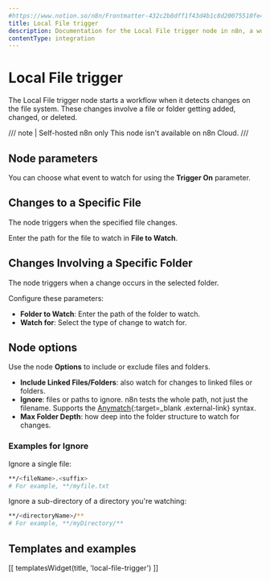 ```yaml
---
#https://www.notion.so/n8n/Frontmatter-432c2b8dff1f43d4b1c8d20075510fe4
title: Local File trigger
description: Documentation for the Local File trigger node in n8n, a workflow automation platform. Includes guidance on usage, and links to examples.
contentType: integration
---
```


# Local File trigger

The Local File trigger node starts a workflow when it detects changes on the file system. These changes involve a file or folder getting added, changed, or deleted.

/// note | Self-hosted n8n only
This node isn't available on n8n Cloud.
///

## Node parameters

You can choose what event to watch for using the **Trigger On** parameter.

## Changes to a Specific File

The node triggers when the specified file changes.

Enter the path for the file to watch in **File to Watch**.

## Changes Involving a Specific Folder

The node triggers when a change occurs in the selected folder.

Configure these parameters:

- **Folder to Watch**: Enter the path of the folder to watch.
- **Watch for**: Select the type of change to watch for.


## Node options

Use the node **Options** to include or exclude files and folders.

- **Include Linked Files/Folders**: also watch for changes to linked files or folders.
- **Ignore**: files or paths to ignore. n8n tests the whole path, not just the filename. Supports the [Anymatch](https://github.com/micromatch/anymatch){:target=_blank .external-link} syntax.
- **Max Folder Depth**: how deep into the folder structure to watch for changes.

### Examples for Ignore

Ignore a single file:

```sh
**/<fileName>.<suffix>
# For example, **/myfile.txt
```

Ignore a sub-directory of a directory you're watching:

```sh
**/<directoryName>/**
# For example, **/myDirectory/**
```

## Templates and examples

<!-- see https://www.notion.so/n8n/Pull-in-templates-for-the-integrations-pages-37c716837b804d30a33b47475f6e3780 -->
[[ templatesWidget(title, 'local-file-trigger') ]]

